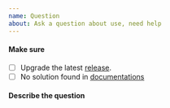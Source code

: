 ```yaml
---
name: Question
about: Ask a question about use, need help
---
```


#### Make sure
- [ ] Upgrade the latest [release](https://github.com/fluid-dev/hexo-theme-fluid/releases).
- [ ] No solution found in [documentations](https://hexo.fluid-dev.com/docs/en/)

#### Describe the question
<!-- A clear and concise description of what the question is. -->

